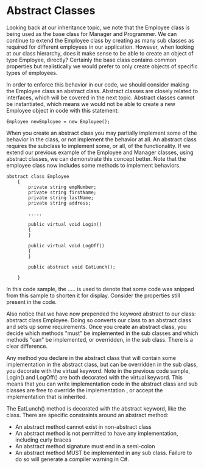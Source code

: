 # Abstract Classes
Looking back at our inheritance topic, we note that the Employee class is being used as the base class for Manager and Programmer. We can continue to extend the Employee class by creating as many sub classes as required for different employees in our application. However, when looking at our class hierarchy, does it make sense to be able to create an object of type Employee, directly? Certainly the base class contains common properties but realistically we would prefer to only create objects of specific types of employees.

In order to enforce this behavior in our code, we should consider making the Employee class an abstract class. Abstract classes are closely related to interfaces, which will be covered in the next topic. Abstract classes cannot be instantiated, which means we would not be able to create a new Employee object in code with this statement:
```
Employee newEmployee = new Employee();
```
When you create an abstract class you may partially implement some of the behavior in the class, or not implement the behavior at all. An abstract class requires the subclass to implement some, or all, of the functionality. If we extend our previous example of the Employee and Manager classes, using abstract classes, we can demonstrate this concept better. Note that the employee class now includes some methods to implement behaviors.
```
abstract class Employee
    {
        private string empNumber;
        private string firstName;
        private string lastName;
        private string address;

        .....

        public virtual void Login()
        {
        }

        public virtual void LogOff()
        {
        }

        public abstract void EatLunch();

    }
```
In this code sample, the ..... is used to denote that some code was snipped from this sample to shorten it for display. Consider the properties still present in the code.

Also notice that we have now prepended the keyword abstract to our class: abstract class Employee. Doing so converts our class to an abstract class and sets up some requirements. Once you create an abstract class, you decide which methods "must" be implemented in the sub classes and which methods "can" be implemented, or overridden, in the sub class. There is a clear difference.

Any method you declare in the abstract class that will contain some implementation in the abstract class, but can be overridden in the sub class, you decorate with the virtual keyword. Note in the previous code sample, Login() and LogOff() are both decorated with the virtual keyword. This means that you can write implementation code in the abstract class and sub classes are free to override the implementation , or accept the implementation that is inherited.

The EatLunch() method is decorated with the abstract keyword, like the class. There are specific constraints around an abstract method:

* An abstract method cannot exist in non-abstract class
* An abstract method is not permitted to have any implementation, including curly braces
* An abstract method signature must end in a semi-colon
* An abstract method MUST be implemented in any sub class. Failure to do so will generate a compiler warning in C#.
